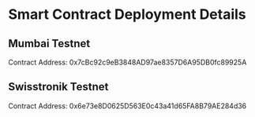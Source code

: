 # Smart Contract Deployment Details

## Mumbai Testnet

Contract Address: 0x7cBc92c9eB3848AD97ae8357D6A95DB0fc89925A

## Swisstronik Testnet

Contract Address: 0x6e73e8D0625D563E0c43a41d65FA8B79AE284d36